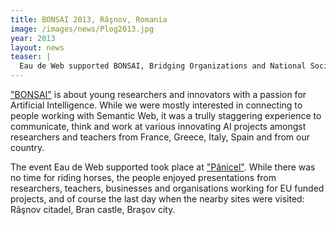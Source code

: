 ```yaml
---
title: BONSAI 2013, Râşnov, Romania
image: /images/news/Plog2013.jpg
year: 2013
layout: news
teaser: |
  Eau de Web supported BONSAI, Bridging Organizations and National Societies in Artificial Intelligence. We spent a few days in the mountains surrounded by wonderful people from France, Greece, Italy, Romania and Spain, highly skilled in AI.
---
```

["BONSAI"][bonsai] is about young researchers and innovators with a passion for Artificial Intelligence. While we were mostly interested in connecting to people working with Semantic Web,
it was a trully staggering experience to communicate, think and work at various innovating AI projects amongst researchers and teachers from France, Greece, Italy, Spain and from our country.

The event Eau de Web supported took place at ["Pănicel"][panicel]. While there was no time for riding horses, the people enjoyed presentations from researchers, teachers, businesses and organisations
working for EU funded projects, and of course the last day when the nearby sites were visited: Râşnov citadel, Bran castle, Braşov city.


[bonsai]: http://bonsai.aria-romania.org/
[panicel]: http://panicel.ro/en/